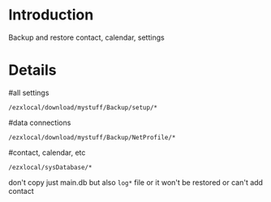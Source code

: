 # Introduction #

Backup and restore contact, calendar, settings


# Details #

#all settings

`/ezxlocal/download/mystuff/Backup/setup/*`


#data connections

`/ezxlocal/download/mystuff/Backup/NetProfile/*`


#contact, calendar, etc

`/ezxlocal/sysDatabase/*`

don't copy just main.db but also `log*` file or it won't be restored or can't add contact